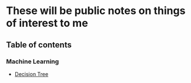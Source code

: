 # These will be public notes on things of interest to me

## Table of contents
### Machine Learning
- [Decision Tree](./Decision_Tree.md)

